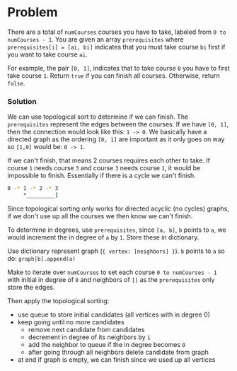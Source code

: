 # Problem

There are a total of `numCourses` courses you have to take, labeled from `0 to numCourses - 1`. You are given an array `prerequisites` where `prerequisites[i] = [ai, bi]` indicates that you must take course `bi` first if you want to take course `ai`.

For example, the pair `[0, 1]`, indicates that to take course `0` you have to first take course `1`.
Return `true` if you can finish all courses. Otherwise, return `false`.

### Solution

We can use topological sort to determine if we can finish. The `prerequisites` represent the edges between the courses. If we have `[0, 1]`,
then the connection would look like this: `1 -> 0`. We basically have a directed graph as the ordering `[0, 1]` are important as it only
goes on way so `[1,0]` would be: `0 -> 1`.

If we can't finish, that means 2 courses requires each other to take. If course `1` needs course `3` and course `3` needs course `1`, it would be impossible to finish. Essentially if there is a cycle we can't finish.

```bash
0 -* 1 -* 2 -* 3
     *_________|

```

Since topological sorting only works for directed acyclic (no cycles) graphs, if we don't use up all the courses we then know we can't finish.

To determine in degrees, use `prerequisites`, since `[a, b]`, `b` points to `a`, we would increment the in degree of `a` by `1`. Store these in dictionary.

Use dictionary represent graph (`{ vertex: [neighbors] }`). `b` points to `a` so do: `graph[b].append(a)`

Make to iterate over `numCourses` to set each course `0 to numCourses - 1` with initial in degree of `0` and neighbors of `[]` as the `prerequisites` only store the edges.

Then apply the topological sorting:

- use queue to store initial candidates (all vertices with in degree 0)
- keep going until no more candidates
  - remove next candidate from candidates
  - decrement in degree of its neighbors by `1`
  - add the neighbor to queue if the in degree becomes `0`
  - after going through all neighbors delete candidate from graph
- at end if graph is empty, we can finish since we used up all vertices
